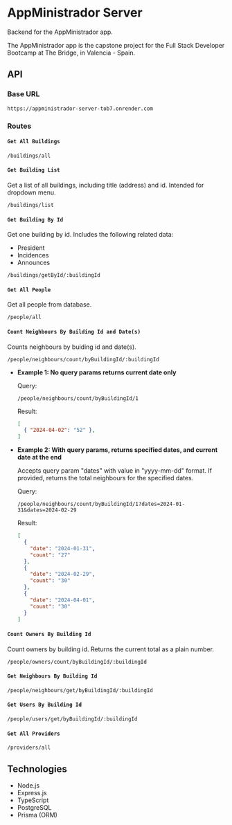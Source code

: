 # AppMinistrador Server

Backend for the AppMinistrador app.  

The AppMinistrador app is the capstone project for the Full Stack Developer Bootcamp at The Bridge, in Valencia - Spain.  

## API

### Base URL

```
https://appministrador-server-tob7.onrender.com
```

### Routes

#### `Get All Buildings`

```
/buildings/all
```

#### `Get Building List`

Get a list of all buildings, including title (address) and id. Intended for dropdown menu.

```
/buildings/list
```

#### `Get Building By Id`

Get one building by id. Includes the following related data:
- President
- Incidences
- Announces

```
/buildings/getById/:buildingId
```

#### `Get All People`

Get all people from database.

```
/people/all
```

#### `Count Neighbours By Building Id and Date(s)`

Counts neighbours by buiding id and date(s).

```
/people/neighbours/count/byBuildingId/:buildingId
```

- **Example 1: No query params returns current date only**

  Query:

  ```
  /people/neighbours/count/byBuildingId/1
  ```

  Result:

  ``` json
  [ 
    { "2024-04-02": "52" },
  ]
  ```

- **Example 2: With query params, returns specified dates, and current date at the end**

  Accepts query param "dates" with value in "yyyy-mm-dd" format. If provided, returns the total neighbours for the specified dates.

  Query:

  ```
  /people/neighbours/count/byBuildingId/1?dates=2024-01-31&dates=2024-02-29
  ```

  Result:

  ``` json
  [
    {
      "date": "2024-01-31",
      "count": "27"
    },
    {
      "date": "2024-02-29",
      "count": "30"
    },
    {
      "date": "2024-04-01",
      "count": "30"
    }
  ]
  ```

#### `Count Owners By Building Id`

Count owners by building id. Returns the current total as a plain number.

```
/people/owners/count/byBuildingId/:buildingId
```

#### `Get Neighbours By Building Id`

```
/people/neighbours/get/byBuildingId/:buildingId
```

#### `Get Users By Building Id`

```
/people/users/get/byBuildingId/:buildingId
```

#### `Get All Providers`

```
/providers/all
```

## Technologies

- Node.js
- Express.js
- TypeScript
- PostgreSQL
- Prisma (ORM)
